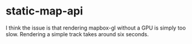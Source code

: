 # static-map-api

I think the issue is that rendering mapbox-gl without a GPU is simply too slow.
Rendering a simple track takes around six seconds.
